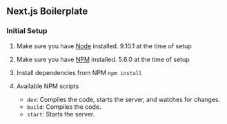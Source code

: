 ## Next.js Boilerplate

### Initial Setup

1. Make sure you have [Node](https://nodejs.org/en/) installed.
9.10.1 at the time of setup

2. Make sure you have [NPM](https://www.npmjs.com/) installed.
5.6.0 at the time of setup

3. Install dependencies from NPM
`npm install`

4. Available NPM scripts
    - `dev`: Compiles the code, starts the server, and watches for changes.
    - `build`: Compiles the code.
    - `start`: Starts the server.
